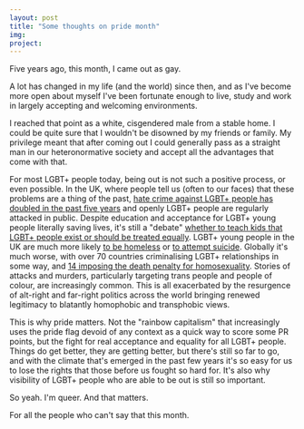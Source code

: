 ```yaml
---
layout: post
title: "Some thoughts on pride month"
img: 
project: 
---
```

Five years ago, this month, I came out as gay.

A lot has changed in my life (and the world) since then, and as I've become more open about myself I've been 
fortunate enough to live, study and work in largely accepting and welcoming environments.

I reached that point as a white, cisgendered male from a stable home. I could be quite sure that I
wouldn't be disowned by my friends or family. My privilege meant that after coming out I could generally pass as a straight 
man in our heteronormative society and accept all the advantages that come with that.

For most LGBT+ people today, being out is not such a positive process, or even possible. In the UK, where people tell us (often to our faces) that these problems are a thing of the past, [hate crime against LGBT+ people has doubled in the past five years](https://www.theguardian.com/world/2019/jun/14/homophobic-and-transphobic-hate-crimes-surge-in-england-and-wales) and openly LGBT+ people are regularly attacked in public. Despite education and acceptance for LGBT+ young people literally saving lives, it's still a "debate" [whether to teach kids that LGBT+ people exist or should be treated equally](https://www.bbc.co.uk/news/uk-england-48294017). LGBT+ young people in the UK are much more likely [to be homeless](https://www.akt.org.uk/Handlers/Download.ashx?IDMF=c0f29272-512a-45e8-9f9b-0b76e477baf1) or [to attempt suicide](https://www.stonewall.org.uk/media/lgbt-facts-and-figures). Globally it's much worse, with over 70 countries criminalising LGBT+ relationships in some way, and [14 imposing the death penalty for homosexuality](https://en.wikipedia.org/wiki/LGBT_rights_by_country_or_territory). Stories of attacks and murders, particularly targeting trans people and people of colour, are increasingly common. This is all exacerbated by the resurgence of alt-right and far-right politics across the world bringing renewed legitimacy to blatantly homophobic and transphobic views.

This is why pride matters. Not the "rainbow capitalism" that increasingly uses the pride flag devoid of any context as a quick way to score some PR points, but the fight for real acceptance and equality for all LGBT+ people. Things do get better, they are getting better, but there's still so far to go, and with the climate that's emerged in the past few years it's so easy for us to lose the rights that those before us fought so hard for. It's also why visibility of LGBT+ people who are able to be out is still so important.

So yeah. I'm queer. And that matters.

For all the people who can't say that this month.
